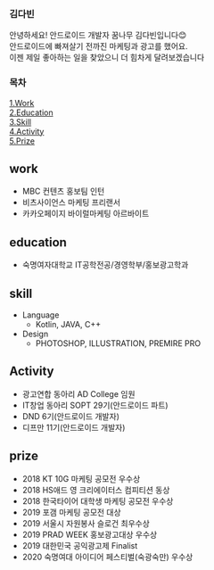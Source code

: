 ### 김다빈
안녕하세요! 안드로이드 개발자 꿈나무 김다빈입니다😊  
안드로이드에 빠져살기 전까진 마케팅과 광고를 했어요.  
이젠 제일 좋아하는 일을 찾았으니 더 힘차게 달려보겠습니다
### 목차 
[1.Work](#work)  
[2.Education](#education)  
[3.Skill](#skill)  
[4.Activity](#activity)    
[5.Prize](#prize)  

## work
- MBC 컨텐츠 홍보팀 인턴
- 비츠사이언스 마케팅 프리랜서
- 카카오페이지 바이럴마케팅 아르바이트
## education
- 숙명여자대학교 IT공학전공/경영학부/홍보광고학과

## skill
- Language
  - Kotlin, JAVA, C++
- Design
  - PHOTOSHOP, ILLUSTRATION, PREMIRE PRO

## Activity
- 광고연합 동아리 AD College 임원
- IT창업 동아리 SOPT 29기(안드로이드 파트)
- DND 6기(안드로이드 개발자)
- 디프만 11기(안드로이드 개발자)
## prize
- 2018 KT 10G 마케팅 공모전 우수상
- 2018 HS애드 영 크리에이터스 컴피티션 동상
- 2018 한국타이어 대학생 마케팅 공모전 우수상
- 2019 포갬 마케팅 공모전 대상
- 2019 서울시 자원봉사 슬로건 최우수상
- 2019 PRAD WEEK 홍보광고대상 우수상
- 2019 대한민국 공익광고제 Finalist
- 2020 숙명여대 아이디어 페스티벌(숙광숙만) 우수상
